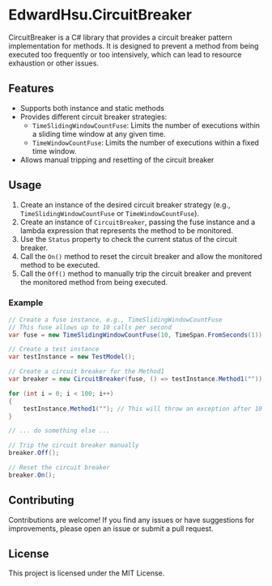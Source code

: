 # EdwardHsu.CircuitBreaker

CircuitBreaker is a C# library that provides a circuit breaker pattern implementation for methods. It is designed to prevent a method from being executed too frequently or too intensively, which can lead to resource exhaustion or other issues.

## Features

- Supports both instance and static methods
- Provides different circuit breaker strategies:
    - `TimeSlidingWindowCountFuse`: Limits the number of executions within a sliding time window at any given time.
    - `TimeWindowCountFuse`: Limits the number of executions within a fixed time window.
- Allows manual tripping and resetting of the circuit breaker

## Usage

1. Create an instance of the desired circuit breaker strategy (e.g., `TimeSlidingWindowCountFuse` or `TimeWindowCountFuse`).
2. Create an instance of `CircuitBreaker`, passing the fuse instance and a lambda expression that represents the method to be monitored.
3. Use the `Status` property to check the current status of the circuit breaker.
4. Call the `On()` method to reset the circuit breaker and allow the monitored method to be executed.
5. Call the `Off()` method to manually trip the circuit breaker and prevent the monitored method from being executed.

### Example

```csharp
// Create a fuse instance, e.g., TimeSlidingWindowCountFuse
// This fuse allows up to 10 calls per second
var fuse = new TimeSlidingWindowCountFuse(10, TimeSpan.FromSeconds(1));

// Create a test instance
var testInstance = new TestModel();

// Create a circuit breaker for the Method1
var breaker = new CircuitBreaker(fuse, () => testInstance.Method1(""));

for (int i = 0; i < 100; i++)
{
    testInstance.Method1(""); // This will throw an exception after 10 calls per second
}

// ... do something else ...

// Trip the circuit breaker manually
breaker.Off();

// Reset the circuit breaker
breaker.On();
```

## Contributing
Contributions are welcome! If you find any issues or have suggestions for improvements, please open an issue or submit a pull request.

## License
This project is licensed under the MIT License.